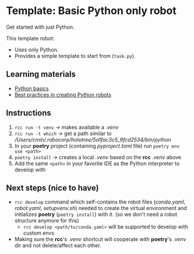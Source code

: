 # Template: Basic Python only robot

Get started with just Python.

This template robot:

- Uses only Python.
- Provides a simple template to start from (`task.py`).

## Learning materials

- [Python basics](https://robocorp.com/docs/languages-and-frameworks/python)
- [Best practices in creating Python robots](https://robocorp.com/docs/development-guide/qa-and-best-practices/python-robots)

## Instructions

1. `rcc run -t venv` -> makes available a *.venv*
2. `rcc run -t which` -> get a path similar to */Users/cmin/.robocorp/holotree/5a1fac3c5_9fcd2534/bin/python*
3. In your **poetry** project (containing *pyproject.toml* file) run `poetry env use <path>`
4. `poetry install` -> creates a local *.venv* based on the **rcc** *.venv* above
5. Add the same `<path>` in your favorite IDE as the Python interpreter to develop with

## Next steps (nice to have)

- `rcc develop` command which self-contains the robot files (*conda.yaml*, *robot.yaml*,
  *setupvenv.sh*) needed to create the virtual environment and initializes **poetry**
  (`poetry install`) with it. (so we don't need a robot structure anymore for this)
  - `rcc develop <path/to/conda.yaml>` will be supported to develop with custom envs
- Making sure the **rcc**'s *.venv* shortcut will cooperate with **poetry**'s *.venv*
  dir and not delete/affect each other.
